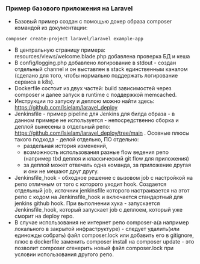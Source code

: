 ### Пример базового приложения на Laravel

- Базовый пример создан с помощью докер образа composer командой из документации:

```
composer create-project laravel/laravel example-app
```

- В центральную страницу примера: resources/views/welcome.blade.php добавлена проверка БД и кеша
- В config/logging.php добавлено логирование в stdout - создан отдельный channel и он выставлен в stack единственным каналом (сделано для того, чтобы нормально поддержать логирование сервиса в k8s).
- Dockerfile состоит из двух частей: build зависимостей через composer и далее запуск в runtime с поддержкой memcached.
- Инструкции по запуску и деплою можно найти здесь: https://github.com/IsieIam/laravel_deploy
- Jenkinsfile - пример pipeline для Jenkins для билда образа - в данном примере не используется - непосредственно сборка и деплой вынесены в отдельный репо: https://github.com/IsieIam/laravel_deploy/tree/main . 
Осовные плюсы такого подхода - делой отдельно, ПО отдельно:
  - раздельная история изменений,
  - возможность использования разные flow ведения репо (например tbd деплоя и классический git flow для приложения)
  - за деплой может отвечать одна команда, за приложение другая и они не мешают друг другу.
- Jenkinsfile_hook - обходное решение с вызовом job с настройкой на репо отличным от того с которого уходит hook. 
Создается отдельный job, источник jenkinsfile которого настраивается на этот репо с кодом на Jenkinsfile_hook и включается стандартный для jenkins github hook. 
При выполнении хука - запускается Jenkinsfile_hook, который запускает job с деплоем, который уже сморит на deploy repo.
- В случае использования не интернет репо composer-а(а например локального в закрытой инфраструктуре) - следует удалить(или единожды собрать) файл composer.lock или добавить его в gitignore, плюс в dockerfile заменить composer install на composer update - это позволит composer сгенерить новый файл composer.lock при условии использования другого репо.
